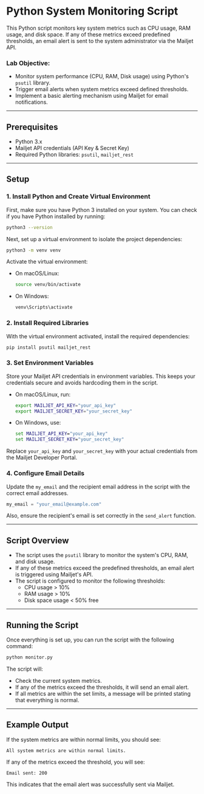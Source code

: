
# Python System Monitoring Script

This Python script monitors key system metrics such as CPU usage, RAM usage, and disk space. If any of these metrics exceed predefined thresholds, an email alert is sent to the system administrator via the Mailjet API.

### Lab Objective:

- Monitor system performance (CPU, RAM, Disk usage) using Python's `psutil` library.
- Trigger email alerts when system metrics exceed defined thresholds.
- Implement a basic alerting mechanism using Mailjet for email notifications.

---

## Prerequisites

- Python 3.x
- Mailjet API credentials (API Key & Secret Key)
- Required Python libraries: `psutil`, `mailjet_rest`

---

## Setup

### 1. Install Python and Create Virtual Environment

First, make sure you have Python 3 installed on your system. You can check if you have Python installed by running:

```bash
python3 --version
```

Next, set up a virtual environment to isolate the project dependencies:

```bash
python3 -m venv venv
```

Activate the virtual environment:

- On macOS/Linux:
  ```bash
  source venv/bin/activate
  ```
- On Windows:
  ```bash
  venv\Scripts\activate
  ```

### 2. Install Required Libraries

With the virtual environment activated, install the required dependencies:

```bash
pip install psutil mailjet_rest
```

### 3. Set Environment Variables

Store your Mailjet API credentials in environment variables. This keeps your credentials secure and avoids hardcoding them in the script.

- On macOS/Linux, run:

  ```bash
  export MAILJET_API_KEY="your_api_key"
  export MAILJET_SECRET_KEY="your_secret_key"
  ```

- On Windows, use:
  ```cmd
  set MAILJET_API_KEY="your_api_key"
  set MAILJET_SECRET_KEY="your_secret_key"
  ```

Replace `your_api_key` and `your_secret_key` with your actual credentials from the Mailjet Developer Portal.

### 4. Configure Email Details

Update the `my_email` and the recipient email address in the script with the correct email addresses.

```python
my_email = "your_email@example.com"
```

Also, ensure the recipient's email is set correctly in the `send_alert` function.

---

## Script Overview

- The script uses the `psutil` library to monitor the system's CPU, RAM, and disk usage.
- If any of these metrics exceed the predefined thresholds, an email alert is triggered using Mailjet's API.
- The script is configured to monitor the following thresholds:
  - CPU usage > 10%
  - RAM usage > 10%
  - Disk space usage < 50% free

---

## Running the Script

Once everything is set up, you can run the script with the following command:

```bash
python monitor.py
```

The script will:

- Check the current system metrics.
- If any of the metrics exceed the thresholds, it will send an email alert.
- If all metrics are within the set limits, a message will be printed stating that everything is normal.

---

## Example Output

If the system metrics are within normal limits, you should see:

```
All system metrics are within normal limits.
```

If any of the metrics exceed the threshold, you will see:

```
Email sent: 200
```

This indicates that the email alert was successfully sent via Mailjet.

